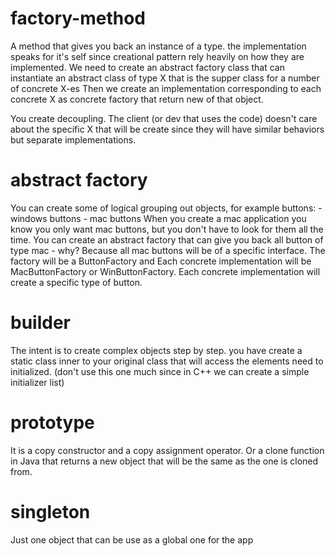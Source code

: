 # factory-method
A method that gives you back an instance of a type.
the implementation speaks for it's self since creational pattern rely heavily on how they are implemented.
We need to create an abstract factory class that can instantiate an abstract class of type X that is the supper class for a number of concrete X-es
Then we create an implementation corresponding to each concrete X as concrete factory that return new of that object.

You create decoupling.
The client (or dev that uses the code) doesn't care about the specific X that will be create since they will have similar behaviors but separate implementations.

# abstract factory
You can create some of logical grouping out objects, for example buttons:
    - windows buttons
    - mac buttons 
When you create a mac application you know you only want mac buttons, but you don't have to look for them all the time.
You can create an abstract factory that can give you back all button of type mac - why?
Because all mac buttons will be of a specific interface.
The factory will be a ButtonFactory and Each concrete implementation will be MacButtonFactory or WinButtonFactory.
Each concrete implementation will create a specific type of button.

# builder
The intent is to create complex objects step by step.
you have create a static class inner to your original class that will access the elements need to initialized.
(don't use this one much since in C++ we can create a simple initializer list)

# prototype
It is a copy constructor and a copy assignment operator.
Or a clone function in Java that returns a new object that will be the same as the one is cloned from.

# singleton
Just one object that can be use as a global one for the app